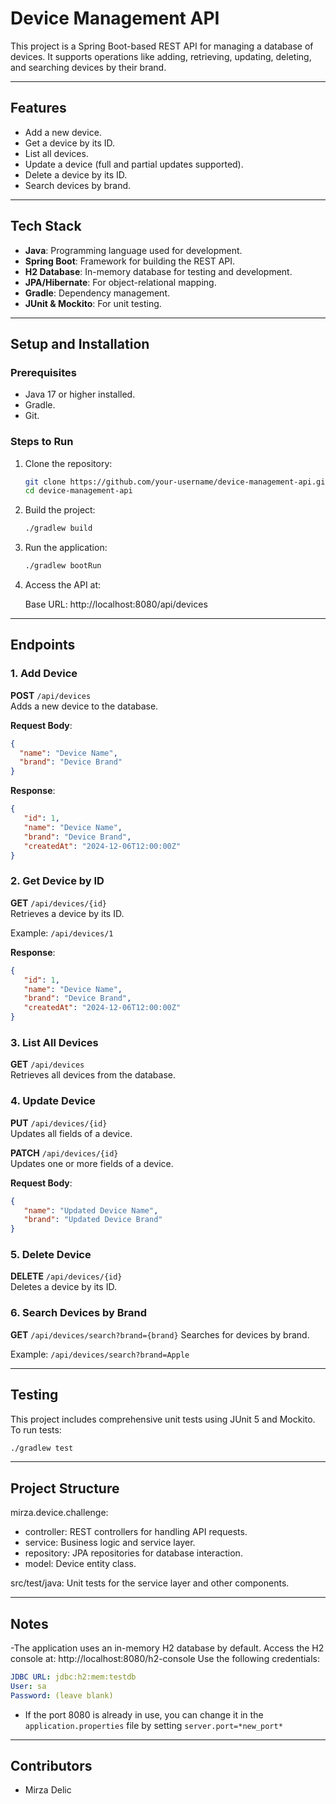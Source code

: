 # **Device Management API**

This project is a Spring Boot-based REST API for managing a database of devices. It supports operations like adding, retrieving, updating, deleting, and searching devices by their brand.

---

## **Features**

- Add a new device.
- Get a device by its ID.
- List all devices.
- Update a device (full and partial updates supported).
- Delete a device by its ID.
- Search devices by brand.

---

## **Tech Stack**

- **Java**: Programming language used for development.
- **Spring Boot**: Framework for building the REST API.
- **H2 Database**: In-memory database for testing and development.
- **JPA/Hibernate**: For object-relational mapping.
- **Gradle**: Dependency management.
- **JUnit & Mockito**: For unit testing.

---

## **Setup and Installation**

### **Prerequisites**
- Java 17 or higher installed.
- Gradle.
- Git.

### **Steps to Run**

1. Clone the repository:
   ```bash
   git clone https://github.com/your-username/device-management-api.git
   cd device-management-api

2. Build the project:
   ```bash
   ./gradlew build

3. Run the application:
   ```bash
   ./gradlew bootRun

4. Access the API at:

   Base URL: http://localhost:8080/api/devices

---

## **Endpoints**

### **1. Add Device**
**POST** `/api/devices`  
Adds a new device to the database.

**Request Body**:
```json
{
  "name": "Device Name",
  "brand": "Device Brand"
}
```
**Response**:
```json
{
   "id": 1,
   "name": "Device Name",
   "brand": "Device Brand",
   "createdAt": "2024-12-06T12:00:00Z"
}
```

### **2. Get Device by ID**
**GET** `/api/devices/{id}`  
Retrieves a device by its ID.

Example: `/api/devices/1`

**Response**:
```json
{
   "id": 1,
   "name": "Device Name",
   "brand": "Device Brand",
   "createdAt": "2024-12-06T12:00:00Z"
}
```

### **3. List All Devices**
**GET** `/api/devices`  
Retrieves all devices from the database.

### **4. Update Device**
**PUT** `/api/devices/{id}`  
Updates all fields of a device.

**PATCH** `/api/devices/{id}`  
Updates one or more fields of a device.

**Request Body**:
```json
{
   "name": "Updated Device Name",
   "brand": "Updated Device Brand"
}
```

### **5. Delete Device**
**DELETE** `/api/devices/{id}`  
Deletes a device by its ID.

### **6. Search Devices by Brand**
**GET** `/api/devices/search?brand={brand}`
Searches for devices by brand.

Example: `/api/devices/search?brand=Apple`

---

## **Testing**
This project includes comprehensive unit tests using JUnit 5 and Mockito. To run tests:
```bash
./gradlew test
```
---

## **Project Structure**

mirza.device.challenge:
- controller: REST controllers for handling API requests.
- service: Business logic and service layer.
- repository: JPA repositories for database interaction.
- model: Device entity class.


src/test/java:
        Unit tests for the service layer and other components.

---

## **Notes**

-The application uses an in-memory H2 database by default.
Access the H2 console at:
http://localhost:8080/h2-console
Use the following credentials:
```yaml
JDBC URL: jdbc:h2:mem:testdb
User: sa
Password: (leave blank)
```

- If the port 8080 is already in use, you can change it in the `application.properties` file by setting `server.port=*new_port*`

---

## **Contributors**
- Mirza Delic
